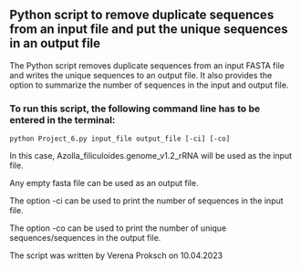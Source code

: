 ## Python script to remove duplicate sequences from an input file and put the unique sequences in an output file
The Python script removes duplicate sequences from an input FASTA file and writes the unique sequences to an output file. 
It also provides the option to summarize the number of sequences in the input and output file.
### To run this script, the following command line has to be entered in the terminal:
```
python Project_6.py input_file output_file [-ci] [-co]
```

In this case, Azolla_filiculoides.genome_v1.2_rRNA will be used as the input file.

Any empty fasta file can be used as an output file. 

The option -ci can be used to print the number of sequences in the input file.

The option -co can be used to print the number of unique sequences/sequences in the output file. 

The script was written by Verena Proksch on 10.04.2023

